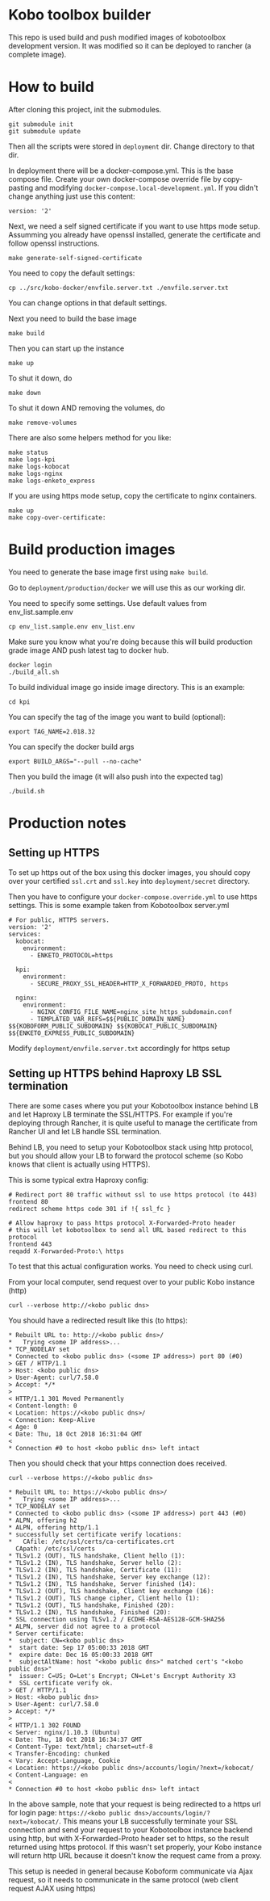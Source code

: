 # Kobo toolbox builder

This repo is used build and push modified images of kobotoolbox development version.
It was modified so it can be deployed to rancher (a complete image).


# How to build

After cloning this project, init the submodules.

```
git submodule init
git submodule update
```

Then all the scripts were stored in `deployment` dir. Change directory to that dir.

In deployment there will be a docker-compose.yml. This is the base compose file.
Create your own docker-compose override file by copy-pasting and modifying `docker-compose.local-development.yml`.
If you didn't change anything just use this content:

```
version: '2'
```


Next, we need a self signed certificate if you want to use https mode setup.
Assumming you already have openssl installed, generate the certificate and follow openssl instructions.

```
make generate-self-signed-certificate
```

You need to copy the default settings:

```
cp ../src/kobo-docker/envfile.server.txt ./envfile.server.txt
```

You can change options in that default settings.

Next you need to build the base image

```
make build
```

Then you can start up the instance

```
make up
```

To shut it down, do

```
make down
```

To shut it down AND removing the volumes, do

```
make remove-volumes
```


There are also some helpers method for you like:

```
make status
make logs-kpi
make logs-kobocat
make logs-nginx
make logs-enketo_express
```

If you are using https mode setup, copy the certificate to nginx containers.

```
make up
make copy-over-certificate:
```

# Build production images

You need to generate the base image first using `make build`.

Go to `deployment/production/docker` we will use this as our working dir.

You need to specify some settings. Use default values from env_list.sample.env

```
cp env_list.sample.env env_list.env
```

Make sure you know what you're doing because this will build production
grade image AND push latest tag to docker hub.

```
docker login
./build_all.sh
```

To build individual image go inside image directory. This is an example:

```
cd kpi
```

You can specify the tag of the image you want to build (optional):

```
export TAG_NAME=2.018.32
```

You can specify the docker build args

```
export BUILD_ARGS="--pull --no-cache"
```

Then you build the image (it will also push into the expected tag)

```
./build.sh
```

# Production notes

## Setting up HTTPS

To set up https out of the box using this docker images, you should copy over
your certified `ssl.crt` and `ssl.key` into `deployment/secret` directory.

Then you have to configure your `docker-compose.override.yml` to use https settings.
This is some example taken from Kobotoolbox server.yml

```
# For public, HTTPS servers.
version: '2'
services:
  kobocat:
    environment:
      - ENKETO_PROTOCOL=https
   
  kpi:
	environment:
	  - SECURE_PROXY_SSL_HEADER=HTTP_X_FORWARDED_PROTO, https

  nginx:
    environment:
      - NGINX_CONFIG_FILE_NAME=nginx_site_https_subdomain.conf
      - TEMPLATED_VAR_REFS=$${PUBLIC_DOMAIN_NAME} $${KOBOFORM_PUBLIC_SUBDOMAIN} $${KOBOCAT_PUBLIC_SUBDOMAIN} $${ENKETO_EXPRESS_PUBLIC_SUBDOMAIN}
```

Modify `deployment/envfile.server.txt` accordingly for https setup


## Setting up HTTPS behind Haproxy LB SSL termination

There are some cases where you put your Kobotoolbox instance behind LB and let 
Haproxy LB terminate the SSL/HTTPS. For example if you're deploying through Rancher,
it is quite useful to manage the certificate from Rancher UI and let LB handle
SSL termination.

Behind LB, you need to setup your Kobotoolbox stack using http protocol, but you
should allow your LB to forward the protocol scheme (so Kobo knows that client
is actually using HTTPS).

This is some typical extra Haproxy config:

```
# Redirect port 80 traffic without ssl to use https protocol (to 443)
frontend 80
redirect scheme https code 301 if !{ ssl_fc }

# Allow haproxy to pass https protocol X-Forwarded-Proto header
# this will let kobotoolbox to send all URL based redirect to this protocol
frontend 443
reqadd X-Forwarded-Proto:\ https
```

To test that this actual configuration works. You need to check using curl. 

From your local computer, send request over to your public Kobo instance (http)

```
curl --verbose http://<kobo public dns>
```

You should have a redirected result like this (to https):

```
* Rebuilt URL to: http://<kobo public dns>/
*   Trying <some IP address>...
* TCP_NODELAY set
* Connected to <kobo public dns> (<some IP address>) port 80 (#0)
> GET / HTTP/1.1
> Host: <kobo public dns>
> User-Agent: curl/7.58.0
> Accept: */*
> 
< HTTP/1.1 301 Moved Permanently
< Content-length: 0
< Location: https://<kobo public dns>/
< Connection: Keep-Alive
< Age: 0
< Date: Thu, 18 Oct 2018 16:31:04 GMT
< 
* Connection #0 to host <kobo public dns> left intact
```

Then you should check that your https connection does received.

```
curl --verbose https://<kobo public dns>
```

```
* Rebuilt URL to: https://<kobo public dns>/
*   Trying <some IP address>...
* TCP_NODELAY set
* Connected to <kobo public dns> (<some IP address>) port 443 (#0)
* ALPN, offering h2
* ALPN, offering http/1.1
* successfully set certificate verify locations:
*   CAfile: /etc/ssl/certs/ca-certificates.crt
  CApath: /etc/ssl/certs
* TLSv1.2 (OUT), TLS handshake, Client hello (1):
* TLSv1.2 (IN), TLS handshake, Server hello (2):
* TLSv1.2 (IN), TLS handshake, Certificate (11):
* TLSv1.2 (IN), TLS handshake, Server key exchange (12):
* TLSv1.2 (IN), TLS handshake, Server finished (14):
* TLSv1.2 (OUT), TLS handshake, Client key exchange (16):
* TLSv1.2 (OUT), TLS change cipher, Client hello (1):
* TLSv1.2 (OUT), TLS handshake, Finished (20):
* TLSv1.2 (IN), TLS handshake, Finished (20):
* SSL connection using TLSv1.2 / ECDHE-RSA-AES128-GCM-SHA256
* ALPN, server did not agree to a protocol
* Server certificate:
*  subject: CN=<kobo public dns>
*  start date: Sep 17 05:00:33 2018 GMT
*  expire date: Dec 16 05:00:33 2018 GMT
*  subjectAltName: host "<kobo public dns>" matched cert's "<kobo public dns>"
*  issuer: C=US; O=Let's Encrypt; CN=Let's Encrypt Authority X3
*  SSL certificate verify ok.
> GET / HTTP/1.1
> Host: <kobo public dns>
> User-Agent: curl/7.58.0
> Accept: */*
> 
< HTTP/1.1 302 FOUND
< Server: nginx/1.10.3 (Ubuntu)
< Date: Thu, 18 Oct 2018 16:34:37 GMT
< Content-Type: text/html; charset=utf-8
< Transfer-Encoding: chunked
< Vary: Accept-Language, Cookie
< Location: https://<kobo public dns>/accounts/login/?next=/kobocat/
< Content-Language: en
< 
* Connection #0 to host <kobo public dns> left intact
```

In the above sample, note that your request is being redirected to a https url 
for login page: `https://<kobo public dns>/accounts/login/?next=/kobocat/`.
This means your LB successfully terminate your SSL connection and send your request 
to your Kobotoolbox instance backend using http, but with X-Forwarded-Proto header 
set to https, so the result returned using https protocol. If this wasn't set 
properly, your Kobo instance will return http URL because it doesn't know the 
request came from a proxy.

This setup is needed in general because Koboform communicate via Ajax request, 
so it needs to communicate in the same protocol (web client request AJAX using https)
